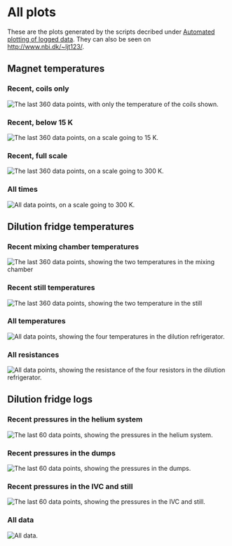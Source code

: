 # All plots

These are the plots generated by the scripts decribed under [Automated plotting of logged data](Plotting.md).
They can also be seen on <http://www.nbi.dk/~ljt123/>.

## Magnet temperatures

### Recent, coils only

![The last 360 data points, with only the temperature of the coils shown.](http://www.nbi.dk/~ljt123/Figures/magnetTempRecentCoils.png)

### Recent, below 15 K

![The last 360 data points, on a scale going to 15 K.](http://www.nbi.dk/~ljt123/Figures/magnetTempRecent015K.png)

### Recent, full scale

![The last 360 data points, on a scale going to 300 K.](http://www.nbi.dk/~ljt123/Figures/magnetTempRecent300K.png)

### All times

![All data points, on a scale going to 300 K.](http://www.nbi.dk/~ljt123/Figures/magnetTempAll300K.png)

## Dilution fridge temperatures

### Recent mixing chamber temperatures
![The last 360 data points, showing the two temperatures in the mixing chamber](http://www.nbi.dk/~ljt123/Figures/DRtempsMC.png)

### Recent still temperatures
![The last 360 data points, showing the two temperature in the still](http://www.nbi.dk/~ljt123/Figures/DRtempsStill.png)

### All temperatures
![All data points, showing the four temperatures in the dilution refrigerator.](http://www.nbi.dk/~ljt123/Figures/DRtempsAll.png)

### All resistances
![All data points, showing the resistance of the four resistors in the dilution refrigerator.](http://www.nbi.dk/~ljt123/Figures/DRtempsAllOhm.png)

## Dilution fridge logs

### Recent pressures in the helium system

![The last 60 data points, showing the pressures in the helium system.](http://www.nbi.dk/~ljt123/Figures/DRlogPs.png)

### Recent pressures in the dumps

![The last 60 data points, showing the pressures in the dumps.](http://www.nbi.dk/~ljt123/Figures/DRlogDumps.png)

### Recent pressures in the IVC and still

![The last 60 data points, showing the pressures in the IVC and still.](http://www.nbi.dk/~ljt123/Figures/DRlogPIVCStill.png)

### All data

![All data.](http://www.nbi.dk/~ljt123/Figures/DRlogAll.png)